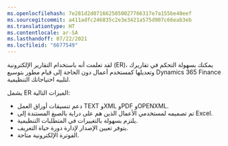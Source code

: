 ```yaml
---
ms.openlocfilehash: 7e281d2d0716625050027766317e7a155be40eef
ms.sourcegitcommit: a411adfc246835c2e3e3421a575d907c66eab3eb
ms.translationtype: HT
ms.contentlocale: ar-SA
ms.lasthandoff: 07/22/2021
ms.locfileid: "6677549"
---
```

لقد تعلمت أنه باستخدام التقارير الإلكترونية (ER)، يمكنك بسهولة التحكم في تقاريرك وتعديلها كمستخدم أعمال دون الحاجة إلى قيام مطور بتوسيع Dynamics 365 Finance لتلبيه احتياجاتك التنظيمية.

يشمل ER الميزات التالية:

-   دعم تنسيقات أوراق العمل TEXT وXML وPDF وOPENXML.
-   تم تصميمه لمستخدمي الأعمال الذين هم على دراية بالصيغ المستندة إلى Excel.
-   يلتزم بسهولة بالتغييرات في المتطلبات التنظيمية.
-   يتوفر تعيين الإصدار لإدارة دورة حياة التعريف.
-   الفوترة الإلكترونية متاحة.


